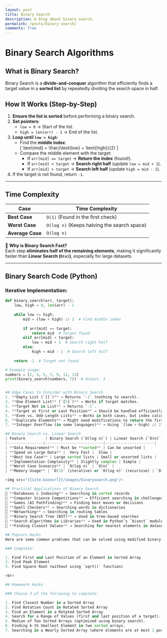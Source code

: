```yaml
---
layout: post
title: Binary Search
description: A blog about binary search.
permalink: /posts/binary-search/
comments: True
---
```


# Binary Search Algorithms

## What is Binary Search?  
Binary Search is a **divide-and-conquer** algorithm that efficiently finds a target value in a **sorted list** by repeatedly dividing the search space in half.  

## How It Works (Step-by-Step)  
1. **Ensure the list is sorted** before performing a binary search.  
2. **Set pointers**:  
   - `low = 0` → Start of the list.  
   - `high = len(arr) - 1` → End of the list.  
3. **Loop until `low > high`**:  
   - Find the **middle index**:  
     \[
     \text{mid} = \frac{\text{low} + \text{high}}{2}
     \]
   - Compare the middle element with the target:  
     - If `arr[mid] == target` → **Return the index** (found!).  
     - If `arr[mid] < target` → **Search right half** (update `low = mid + 1`).  
     - If `arr[mid] > target` → **Search left half** (update `high = mid - 1`).  
4. If the target is not found, return `-1`.  

---

## Time Complexity  
| Case         | Time Complexity |
|-------------|----------------|
| **Best Case** | `O(1)` (Found in the first check) |
| **Worst Case** | `O(log n)` (Keeps halving the search space) |
| **Average Case** | `O(log n)` |

🔹 **Why is Binary Search Fast?**  
Each step **eliminates half of the remaining elements**, making it significantly faster than **Linear Search (`O(n)`)**, especially for large datasets.

---

## Binary Search Code (Python)
### Iterative Implementation:
```python
def binary_search(arr, target):
    low, high = 0, len(arr) - 1
    
    while low <= high:
        mid = (low + high) // 2  # Find middle index
        
        if arr[mid] == target:
            return mid  # Target found
        elif arr[mid] < target:
            low = mid + 1  # Search right half
        else:
            high = mid - 1  # Search left half
    
    return -1  # Target not found

# Example usage:
numbers = [1, 3, 5, 7, 9, 11, 13]
print(binary_search(numbers, 7))  # Output: 3


## Edge Cases to Consider with Binary Search
1. **Empty List (`[]`)** → Returns `-1` (nothing to search).  
2. **One Element List** (`[5]`)** → Works if target matches.  
3. **Target Not in List** → Returns `-1`.  
4. **Target at First or Last Position** → Should be handled efficiently.  
5. **Even vs. Odd-Length Lists** → Works in both cases, but index calculations may differ slightly.  
6. **Duplicate Elements** → Might need modifications to return the first/last occurrence.  
7. **Integer Overflow (in some languages)** → Using `(low + high) // 2` might cause overflow. Use `low + (high - low) // 2`.  

## Binary Search vs. Linear Search
| Feature         | Binary Search (`O(log n)`) | Linear Search (`O(n)`) |
|----------------|--------------------------|----------------------|
| **Data Requirement** | Must be **sorted** | Can be unsorted |
| **Speed on Large Data** |  Very Fast |  Slow |
| **Best Use Case** | Large sorted lists | Small or unsorted lists |
| **Implementation Complexity** | Slightly complex | Simple |
| **Worst Case Scenario** | `O(log n)` | `O(n)` |
| **Memory Usage** | `O(1)` (iterative) or `O(log n)` (recursive) | `O(1)` |

<img src="{{site.baseurl}}/images/binarysearch.png"/>

## Practical Applications of Binary Search
🔹 **Databases & Indexing** → Searching in sorted records  
🔹 **Computer Science Competitions** → Efficient searching in challenges  
🔹 **Games (AI Pathfinding)** → Finding best moves or decisions  
🔹 **Spell Checkers** → Searching words in dictionaries  
🔹 **Networking** → Searching in routing tables  
🔹 **Binary Search Tree (BST)** → Used in tree-based searches  
🔹 **Search Algorithms in Libraries** → Used in Python’s `bisect` module  
🔹 **Finding Closest Values** → Searching for nearest elements in datasets  

## Popcorn Hacks
Here are some common problems that can be solved using modified binary search:  

### Complete:

1. Find First and Last Position of an Element in Sorted Array
2. Find Peak Element
3. Find Square Root (without using `sqrt()` function)

<br>

## Homework Hacks

### Choose 3 of the following to complete:

1. Find Closest Number in a Sorted Array
2. Find Rotation Count in Rotated Sorted Array  
3. Find an Element in a Rotated Sorted Array  
4. Search for a Range of Values (first and last position of a target).  
5. Median of Two Sorted Arrays (optimized using binary search).  
6. Finding k-th Smallest Element in two sorted arrays.  
7. Searching in a Nearly Sorted Array (where elements are at most 1 position away).
